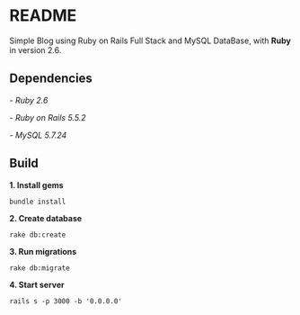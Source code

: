 # README

Simple Blog using Ruby on Rails Full Stack and MySQL DataBase, with **Ruby** in version 2.6.

## Dependencies

*- Ruby 2.6*

*- Ruby on Rails 5.5.2*

*- MySQL 5.7.24*

## Build

**1. Install gems**

```
bundle install
```

**2. Create database**

```
rake db:create
```

**3. Run migrations**

```
rake db:migrate
```

**4. Start server**

```
rails s -p 3000 -b '0.0.0.0'

```

